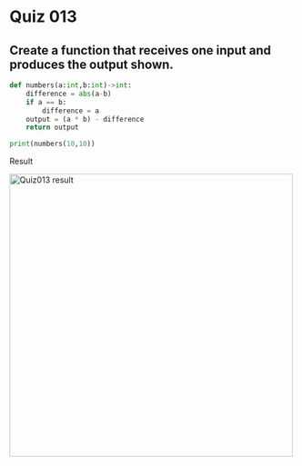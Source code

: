 # Quiz 013
## Create a function that receives one input and produces the output shown.

```.py
def numbers(a:int,b:int)->int:
    difference = abs(a-b)
    if a == b:
        difference = a
    output = (a * b) - difference
    return output

print(numbers(10,10))
```

Result

<img width="498" alt="Quiz013 result" src="https://user-images.githubusercontent.com/112055062/193206533-89f7a8a5-7981-4d90-91b0-c0acb87e03db.png">

